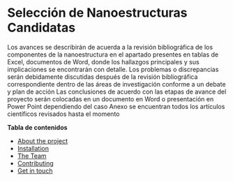 # Selección de Nanoestructuras Candidatas
Los avances se describirán de acuerda a la revisión bibliográfica de los componentes de la nanoestructura en el apartado presentes en tablas de Excel, documentos de Word, donde los hallazgos principales y sus implicaciones se encontrarán con detalle.
Los problemas o discrepancias serán debidamente discutidas después de la revisión bibliográfica correspondiente dentro de las áreas de investigación conforme a un debate y plan de acción 
Las conclusiones de acuerdo con las etapas de avance del proyecto serán colocadas en un documento en Word o presentación en Power Point dependiendo del caso
Anexo se encuentran todos los artículos científicos revisados hasta el momento

**Tabla de contenidos** 

- [About the project](#descripción-avances)
- [Installation](#install)
- [The Team](#the-team)
- [Contributing](#contributing)
- [Get in touch](#get-in-touch)
